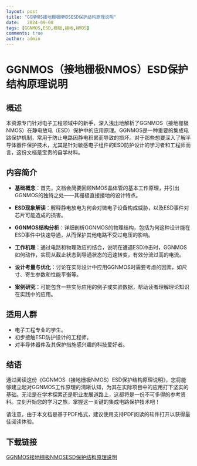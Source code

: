 ```yaml
---
layout: post
title: "GGNMOS接地栅极NMOSESD保护结构原理说明"
date:   2024-09-08
tags: [GGNMOS,ESD,栅极,接地,NMOS]
comments: true
author: admin
---
```

# GGNMOS（接地栅极NMOS）ESD保护结构原理说明

## 概述

本资源专门针对电子工程领域中的新手，深入浅出地解析了GGNMOS（接地栅极NMOS）在静电放电（ESD）保护中的应用原理。GGNMOS是一种重要的集成电路保护机制，常用于防止电路因静电积累而导致的损坏。对于那些想要深入了解半导体器件保护技术，尤其是针对敏感电子组件的ESD防护设计的学习者和工程师而言，这份文档是宝贵的自学材料。

## 内容简介

- **基础概念**：首先，文档会简要回顾NMOS晶体管的基本工作原理，并引出GGNMOS的独特之处——其栅极直接接地的设计特点。
  
- **ESD现象解读**：解释静电放电为何会对微电子设备构成威胁，以及ESD事件对芯片可能造成的损害。

- **GGNMOS结构分析**：详细剖析GGNMOS的物理结构，包括为何这种设计能在ESD事件中快速导通，从而保护其他电路不受过电压的影响。

- **工作机理**：通过电路和物理效应的结合，说明在遭遇ESD冲击时，GGNMOS如何动作，实现从截止状态到导通状态的迅速转变，有效分流过高的电流。

- **设计考量与优化**：讨论在实际设计中应用GGNMOS时需要考虑的因素，如尺寸、寄生参数和性能平衡等。

- **案例研究**：可能包含一些实际应用的例子或实验数据，帮助读者理解理论知识在实践中的应用。

## 适用人群

- 电子工程专业的学生。
- 初步接触ESD防护设计的工程师。
- 对半导体器件及其保护措施感兴趣的科技爱好者。

## 结语

通过阅读这份《GGNMOS（接地栅极NMOS）ESD保护结构原理说明》，您将能够建立起对GGNMOS工作原理的清晰认知，为其在实际项目中的应用打下坚实的基础。无论是在学术探索还是职业发展道路上，这都将是一份不可多得的参考资料。立刻开始您的学习之旅，掌握这一关键的集成电路保护技术吧！

请注意，由于本文档是基于PDF格式，建议使用支持PDF阅读的软件打开以获得最佳阅读体验。

## 下载链接

[GGNMOS接地栅极NMOSESD保护结构原理说明](https://pan.quark.cn/s/d4fe0e365d21)